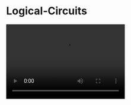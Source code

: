 # Logical-Circuits

<video src="https://github.com/vorobyovvitaliy/Logical-Circuits/blob/master/Logical-Circuits.mp4" width="320" height="200" controls preload></video>

